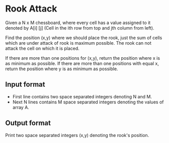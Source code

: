 # Rook Attack

Given a N x M chessboard, where every cell has a value assigned to it denoted by A[i] [j] (Cell in the ith row from top and jth column from left).

Find the position (x,y) where we should place the rook, just the sum of cells which are under attack of rook is maximum possible. The rook can not attack the cell on which it is placed.

If there are more than one positions for (x,y), return the position where x is as minimum as possible. If there are more than one positions with equal x, return the position where y is as minimum as possible.

## Input format

- First line contains two space separated integers denoting N and M.
- Next N lines contains M space separated integers denoting the values of array A.

## Output format

Print two space separated integers (x,y) denoting the rook's position.
